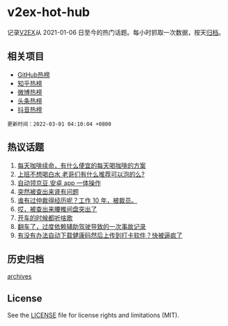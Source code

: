 # v2ex-hot-hub

 记录[V2EX](https://www.v2ex.com/)从 2021-01-06 日至今的热门话题。每小时抓取一次数据，按天[归档](archives)。
 
 ## 相关项目

- [GitHub热榜](https://github.com/lonnyzhang423/github-hot-hub)
- [知乎热榜](https://github.com/lonnyzhang423/zhihu-hot-hub)
- [微博热榜](https://github.com/lonnyzhang423/weibo-hot-hub)
- [头条热榜](https://github.com/lonnyzhang423/toutiao-hot-hub)
- [抖音热榜](https://github.com/lonnyzhang423/douyin-hot-hub)


 `更新时间：2022-03-01 04:10:04 +0800`

## 热议话题

1. [每天咖啡续命，有什么便宜的每天喝咖啡的方案](https://www.v2ex.com/t/836843)
1. [上班不想喝白水 老哥们有什么推荐可以泡的么?](https://www.v2ex.com/t/836844)
1. [自动领京豆,安卓 app 一体操作](https://www.v2ex.com/t/836864)
1. [突然被查出来肾有问题](https://www.v2ex.com/t/836925)
1. [谁有过仲裁得经历呢？工作 10 年，被裁员。](https://www.v2ex.com/t/836863)
1. [哎，被查出来腰椎间盘突出了](https://www.v2ex.com/t/836810)
1. [开车的时候都听啥歌](https://www.v2ex.com/t/836876)
1. [翻车了，过度依赖辅助驾驶导致的一次事故记录](https://www.v2ex.com/t/836837)
1. [有没有办法自动下载健康码然后上传到打卡软件？快被逼疯了](https://www.v2ex.com/t/836899)

## 历史归档

[archives](archives)

## License

See the [LICENSE](LICENSE) file for license rights and limitations (MIT).
